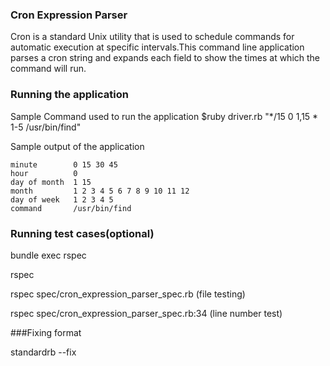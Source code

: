 ### Cron Expression Parser

Cron is a standard Unix utility that is used to schedule commands for automatic execution at specific intervals.This command line application parses a cron string and expands each field to show the times at which the command will run.

### Running the application

Sample Command used to run the application $ruby driver.rb "*/15 0 1,15 * 1-5 /usr/bin/find"

Sample output of the application
```
minute        0 15 30 45
hour          0
day of month  1 15
month         1 2 3 4 5 6 7 8 9 10 11 12
day of week   1 2 3 4 5
command       /usr/bin/find
```

### Running test cases(optional)

bundle exec rspec

rspec

rspec spec/cron_expression_parser_spec.rb (file testing)

rspec spec/cron_expression_parser_spec.rb:34 (line number test)

###Fixing format

standardrb --fix